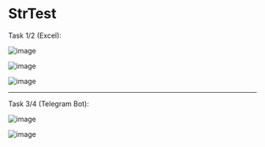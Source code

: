 # StrTest

Task 1/2 (Excel):

![image](https://github.com/osliik/StrTest/assets/88826586/82532b1b-aa76-4422-b893-ba30acbfca8f)

![image](https://github.com/osliik/StrTest/assets/88826586/2e56b160-6c21-4083-ae46-4a61f3b3b2b2)

![image](https://github.com/osliik/StrTest/assets/88826586/e211ba9c-627c-4376-8c7f-3004fed661b2)

___________________________________________________________________________________________________

Task 3/4 (Telegram Bot):

![image](https://github.com/osliik/StrTest/assets/88826586/983306e1-9ad0-4cb4-88f3-ff81f0e40522)

![image](https://github.com/osliik/StrTest/assets/88826586/831d3b7f-daf2-468b-82c5-ef57b6257c94)
